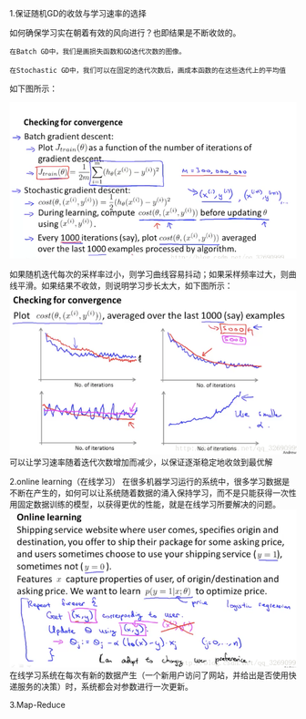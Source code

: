 1.保证随机GD的收敛与学习速率的选择

如何确保学习实在朝着有效的风向进行？也即结果是不断收敛的。

    在Batch GD中，我们是画损失函数和GD迭代次数的图像。

    在Stochastic GD中，我们可以在固定的迭代次数后，画成本函数的在这些迭代上的平均值

如下图所示：

![](/机器学习/images/105.PNG)

如果随机迭代每次的采样率过小，则学习曲线容易抖动；如果采样频率过大，则曲线平滑。如果结果不收敛，则说明学习步长太大，如下图所示：![](/机器学习/images/106.PNG)
可以让学习速率随着迭代次数增加而减少，以保证逐渐稳定地收敛到最优解


2.online learning（在线学习）
在很多机器学习运行的系统中，很多学习数据是不断在产生的，如何可以让系统随着数据的涌入保持学习，而不是只能获得一次性用固定数据训练的模型，以获得更优的性能，就是在线学习所要解决的问题。
![](/机器学习/images/107.PNG)
在线学习系统在每次有新的数据产生（一个新用户访问了网站，并给出是否使用快递服务的决策）时，系统都会对参数进行一次更新。

3.Map-Reduce
